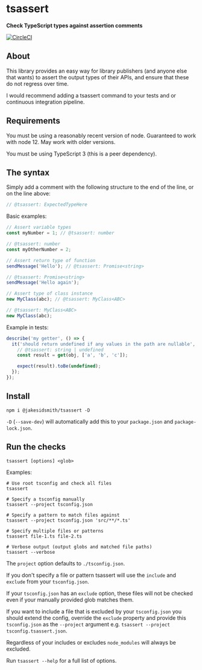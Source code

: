 # tsassert

**Check TypeScript types against assertion comments**

[![CircleCI](https://circleci.com/gh/JakeSidSmith/tsassert.svg?style=svg)](https://circleci.com/gh/JakeSidSmith/tsassert)

## About

This library provides an easy way for library publishers (and anyone else that wants) to assert the output types of their APIs, and ensure that these do not regress over time.

I would recommend adding a tsassert command to your tests and or continuous integration pipeline.

## Requirements

You must be using a reasonably recent version of node. Guaranteed to work with node 12. May work with older versions.

You must be using TypeScript 3 (this is a peer dependency).

## The syntax

Simply add a comment with the following structure to the end of the line, or on the line above:

```ts
// @tsassert: ExpectedTypeHere
```

Basic examples:

```ts
// Assert variable types
const myNumber = 1; // @tsassert: number

// @tsassert: number
const myOtherNumber = 2;

// Assert return type of function
sendMessage('Hello'); // @tsassert: Promise<string>

// @tsassert: Promise<string>
sendMessage('Hello again');

// Assert type of class instance
new MyClass(abc); // @tsassert: MyClass<ABC>

// @tsassert: MyClass<ABC>
new MyClass(abc);
```

Example in tests:

```ts
describe('my getter', () => {
  it('should return undefined if any values in the path are nullable', () => {
    // @tsassert: string | undefined
    const result = get(obj, ['a', 'b', 'c']);

    expect(result).toBe(undefined);
  });
});
```

## Install

```shell
npm i @jakesidsmith/tsassert -D
```

`-D` (`--save-dev`) will automatically add this to your `package.json` and `package-lock.json`.

## Run the checks

```shell
tsassert [options] <glob>
```

Examples:

```shell
# Use root tsconfig and check all files
tsassert

# Specify a tsconfig manually
tsassert --project tsconfig.json

# Specify a pattern to match files against
tsassert --project tsconfig.json 'src/**/*.ts'

# Specify multiple files or patterns
tsassert file-1.ts file-2.ts

# Verbose output (output globs and matched file paths)
tsassert --verbose
```

The `project` option defaults to `./tsconfig.json`.

If you don't specify a file or pattern tsassert will use the `include` and `exclude` from your `tsconfig.json`.

If your `tsconfig.json` has an `exclude` option, these files will not be checked even if your manually provided glob matches them.

If you want to include a file that is excluded by your `tsconfig.json` you should extend the config, override the `exclude` property and provide this `tsconfig.json` as the `--project` argument e.g. `tsassert --project tsconfig.tsassert.json`.

Regardless of your includes or excludes `node_modules` will always be excluded.

Run `tsassert --help` for a full list of options.
